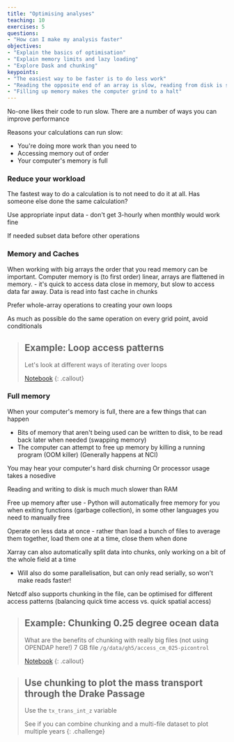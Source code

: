 ```yaml
---
title: "Optimising analyses"
teaching: 10
exercises: 5
questions:
- "How can I make my analysis faster"
objectives:
- "Explain the basics of optimisation"
- "Explain memory limits and lazy loading"
- "Explore Dask and chunking"
keypoints:
- "The easiest way to be faster is to do less work"
- "Reading the opposite end of an array is slow, reading from disk is slower"
- "Filling up memory makes the computer grind to a halt"
---
```


No-one likes their code to run slow. There are a number of ways you can improve performance

Reasons your calculations can run slow:

 * You're doing more work than you need to
 * Accessing memory out of order
 * Your computer's memory is full

### Reduce your workload

The fastest way to do a calculation is to not need to do it at all. Has someone
else done the same calculation?

Use appropriate input data - don't get 3-hourly when monthly would work fine

If needed subset data before other operations

### Memory and Caches

When working with big arrays the order that you read memory can be important.
Computer memory is (to first order) linear, arrays are flattened in memory. -
it's quick to access data close in memory, but slow to access data far away.
Data is read into fast cache in chunks

Prefer whole-array operations to creating your own loops

As much as possible do the same operation on every grid point, avoid conditionals

> ## Example: Loop access patterns
> Let's look at different ways of iterating over loops
>
> [Notebook](https://github.com/ScottWales/swc-climatedata/blob/gh-pages/data/03-loops.ipynb)
{: .callout}

### Full memory

When your computer's memory is full, there are a few things that can happen

 * Bits of memory that aren't being used can be written to disk, to be read back later when needed (swapping memory)
 * The computer can attempt to free up memory by killing a running program (OOM killer) (Generally happens at NCI)

You may hear your computer's hard disk churning
Or processor usage takes a nosedive

Reading and writing to disk is much much slower than RAM

Free up memory after use - Python will automatically free memory for you when exiting functions (garbage collection), in some other languages you need to manually free

Operate on less data at once - rather than load a bunch of files to average them together, load them one at a time, close them when done

Xarray can also automatically split data into chunks, only working on a bit of the whole field at a time
 * Will also do some parallelisation, but can only read serially, so won't make reads faster!

Netcdf also supports chunking in the file, can be optimised for different access patterns (balancing quick time access vs. quick spatial access)

> ## Example: Chunking 0.25 degree ocean data
> What are the benefits of chunking with really big files (not using OPENDAP here!)
> 7 GB file `/g/data/gh5/access_cm_025-picontrol`
>
> [Notebook](https://github.com/ScottWales/swc-climatedata/blob/gh-pages/data/03-bigdata.ipynb)
{: .callout}

> ## Use chunking to plot the mass transport through the Drake Passage
> Use the `tx_trans_int_z` variable
>
> See if you can combine chunking and a multi-file dataset to plot multiple years
{: .challenge}
